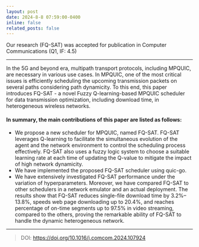 ```yaml
---
layout: post
date: 2024-8-8 07:59:00-0400
inline: false
related_posts: false
---
```


Our research (FQ-SAT) was accepted for publication in Computer Communications (Q1, IF: 4.5)

---

In the 5G and beyond era, multipath transport protocols, including MPQUIC, are necessary in various use cases. In MPQUIC, one of the most critical issues is efficiently scheduling the upcoming transmission packets on several paths considering path dynamicity. To this end, this paper introduces FQ-SAT - a novel Fuzzy Q-learning-based MPQUIC scheduler for data transmission optimization, including download time, in heterogeneous wireless networks.

#### In summary, the main contributions of this paper are listed as follows:

<ul>
    <li>We propose a new scheduler for MPQUIC, named FQ-SAT. FQ-SAT leverages Q-learning to facilitate the simultaneous evolution of the agent and the network environment to control the scheduling process effectively. FQ-SAT also uses a fuzzy logic system to choose a suitable learning rate at each time of updating the Q-value to mitigate the impact of high network dynamicity.</li>
    <li>We have implemented the proposed FQ-SAT scheduler using quic-go.</li>
    <li>We have extensively investigated FQ-SAT performance under the variation of hyperparameters. Moreover, we have compared FQ-SAT to other schedulers in a network emulator and an actual deployment. The results show that FQ-SAT reduces single-file download time by 3.2%–13.8%, speeds web page downloading up to 20.4%, and reaches percentage of on-time segments up to 97.5% in video streaming, compared to the others, proving the remarkable ability of FQ-SAT to handle the dynamic heterogeneous network.</li>
</ul>

---

> DOI: <a href="https://doi.org/10.1016/j.comcom.2024.107924">https://doi.org/10.1016/j.comcom.2024.107924</a>
